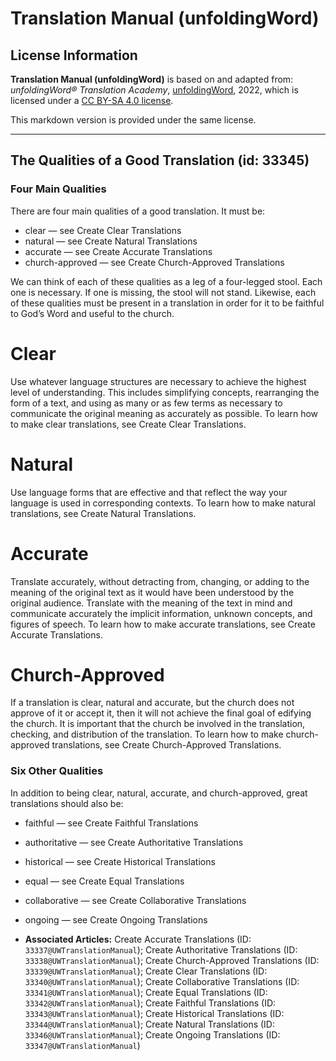 # Translation Manual (unfoldingWord)

## License Information

**Translation Manual (unfoldingWord)** is based on and adapted from: _unfoldingWord® Translation Academy_, [unfoldingWord](https://unfoldingword.org/utw), 2022, which is licensed under a [CC BY-SA 4.0 license](https://creativecommons.org/licenses/by-sa/4.0/legalcode.en).

This markdown version is provided under the same license.



--------------------------------

## The Qualities of a Good Translation (id: 33345)

### Four Main Qualities

There are four main qualities of a good translation. It must be:

* clear — see Create Clear Translations
* natural — see Create Natural Translations
* accurate — see Create Accurate Translations
* church\-approved — see Create Church\-Approved Translations

We can think of each of these qualities as a leg of a four\-legged stool. Each one is necessary. If one is missing, the stool will not stand. Likewise, each of these qualities must be present in a translation in order for it to be faithful to God’s Word and useful to the church.

Clear
=====

Use whatever language structures are necessary to achieve the highest level of understanding. This includes simplifying concepts, rearranging the form of a text, and using as many or as few terms as necessary to communicate the original meaning as accurately as possible. To learn how to make clear translations, see Create Clear Translations.

Natural
=======

Use language forms that are effective and that reflect the way your language is used in corresponding contexts. To learn how to make natural translations, see Create Natural Translations.

Accurate
========

Translate accurately, without detracting from, changing, or adding to the meaning of the original text as it would have been understood by the original audience. Translate with the meaning of the text in mind and communicate accurately the implicit information, unknown concepts, and figures of speech. To learn how to make accurate translations, see Create Accurate Translations.

Church\-Approved
================

If a translation is clear, natural and accurate, but the church does not approve of it or accept it, then it will not achieve the final goal of edifying the church. It is important that the church be involved in the translation, checking, and distribution of the translation. To learn how to make church\-approved translations, see Create Church\-Approved Translations.

### Six Other Qualities

In addition to being clear, natural, accurate, and church\-approved, great translations should also be:

* faithful — see Create Faithful Translations
* authoritative — see Create Authoritative Translations
* historical — see Create Historical Translations
* equal — see Create Equal Translations
* collaborative — see Create Collaborative Translations
* ongoing — see Create Ongoing Translations

* **Associated Articles:** Create Accurate Translations (ID: `33337@UWTranslationManual`); Create Authoritative Translations (ID: `33338@UWTranslationManual`); Create Church-Approved Translations (ID: `33339@UWTranslationManual`); Create Clear Translations (ID: `33340@UWTranslationManual`); Create Collaborative Translations (ID: `33341@UWTranslationManual`); Create Equal Translations (ID: `33342@UWTranslationManual`); Create Faithful Translations (ID: `33343@UWTranslationManual`); Create Historical Translations (ID: `33344@UWTranslationManual`); Create Natural Translations (ID: `33346@UWTranslationManual`); Create Ongoing Translations (ID: `33347@UWTranslationManual`)

